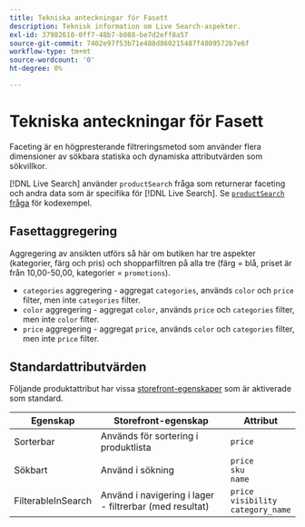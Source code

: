 ```yaml
---
title: Tekniska anteckningar för Fasett
description: Teknisk information om Live Search-aspekter.
exl-id: 37982610-0ff7-48b7-b088-be7d2eff8a57
source-git-commit: 7402e97f53b71e488d860215487f4809572b7e6f
workflow-type: tm+mt
source-wordcount: '0'
ht-degree: 0%

---
```


# Tekniska anteckningar för Fasett

Faceting är en högpresterande filtreringsmetod som använder flera dimensioner av sökbara statiska och dynamiska attributvärden som sökvillkor.

[!DNL Live Search] använder `productSearch` fråga som returnerar faceting och andra data som är specifika för [!DNL Live Search]. Se [`productSearch` fråga](https://devdocs.magento.com/live-search/product-search.html) för kodexempel.

## Fasettaggregering

Aggregering av ansikten utförs så här om butiken har tre aspekter (kategorier, färg och pris) och shopparfiltren på alla tre (färg = blå, priset är från 10,00-50,00, kategorier = `promotions`).

* `categories` aggregering - aggregat `categories`, används `color` och `price` filter, men inte `categories` filter.
* `color` aggregering - aggregat `color`, används `price` och `categories` filter, men inte `color` filter.
* `price` aggregering - aggregat `price`, används `color` och `categories` filter, men inte `price` filter.

## Standardattributvärden

Följande produktattribut har vissa [storefront-egenskaper](https://docs.magento.com/user-guide/stores/attributes-product.html) som är aktiverade som standard.

| Egenskap | Storefront-egenskap | Attribut |
|---|---|---|
| Sorterbar | Används för sortering i produktlista | `price` |
| Sökbart | Använd i sökning | `price` <br />`sku`<br />`name` |
| FilterableInSearch | Använd i navigering i lager - filtrerbar (med resultat) | `price`<br />`visibility`<br />`category_name` |
